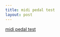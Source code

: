```yaml
---
title: midi pedal test
layout: post
---
```

<a title="midi test" href="http://robertferguson.tumblr.com/post/73796614637/this-is-my-midi-expression-pedal-made-from-an-old" target="_blank">midi pedal test</a>
